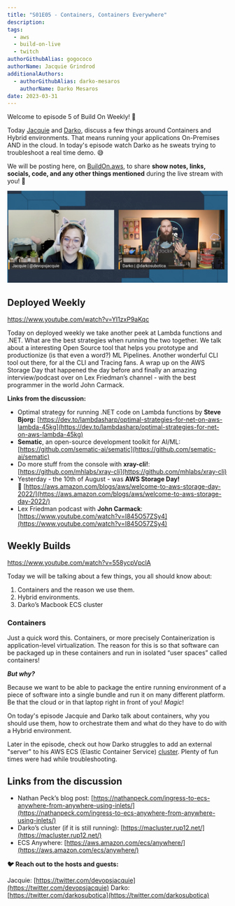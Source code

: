```yaml
---
title: "S01E05 - Containers, Containers Everywhere"
description:
tags:
  - aws
  - build-on-live
  - twitch
authorGithubAlias: gogococo
authorName: Jacquie Grindrod
additionalAuthors: 
  - authorGithubAlias: darko-mesaros
    authorName: Darko Mesaros
date: 2023-03-31
---
```

Welcome to episode 5 of Build On Weekly! 🥳

Today [Jacquie](https://twitter.com/devopsjacquie) and [Darko](https://twitter.com/darkosubotica), discuss a few things around Containers and Hybrid environments. That means running your applications On-Premises AND in the cloud. In today's episode watch Darko as he sweats trying to troubleshoot a real time demo. 😅

We will be posting here, on [BuildOn.aws](/livestreams/build-on-weekly), to share **show notes, links, socials, code, and any other things mentioned** during the live stream with you! 🚀

![Jacquie and Darko - Episode 5](images/header.png)

## Deployed Weekly

https://www.youtube.com/watch?v=YI1zxP9aKqc

Today on deployed weekly we take another peek at Lambda functions and .NET. What are the best strategies when running the two together. We talk about a interesting Open Source tool that helps you prototype and productionize (is that even a word?) ML Pipelines. Another wonderful CLI tool out there, for al the CLI and Tracing fans. A wrap up on the AWS Storage Day that happened the day before and finally an amazing interview/podcast over on Lex Friedman’s channel - with the best programmer in the world John Carmack.

**Links from the discussion:**

- Optimal strategy for running .NET code on Lambda functions by **Steve Bjorg:** [https://dev.to/lambdasharp/optimal-strategies-for-net-on-aws-lambda-45kg](https://dev.to/lambdasharp/optimal-strategies-for-net-on-aws-lambda-45kg)
- **Sematic**, an open-source development toolkit for AI/ML: [https://github.com/sematic-ai/sematic](https://github.com/sematic-ai/sematic)
- Do more stuff from the console with **xray-cli!**: [https://github.com/mhlabs/xray-cli](https://github.com/mhlabs/xray-cli)
- Yesterday - the 10th of August - was **AWS Storage Day!** 🥳 [https://aws.amazon.com/blogs/aws/welcome-to-aws-storage-day-2022/](https://aws.amazon.com/blogs/aws/welcome-to-aws-storage-day-2022/)
- Lex Friedman podcast with **John Carmack**: [https://www.youtube.com/watch?v=I845O57ZSy4](https://www.youtube.com/watch?v=I845O57ZSy4)

## Weekly Builds

https://www.youtube.com/watch?v=558ycpVpclA

Today we will be talking about a few things, you all should know about:

1. Containers and the reason we use them.
2. Hybrid environments.
3. Darko’s Macbook ECS cluster

### Containers

Just a quick word this. Containers, or more precisely Containerization is application-level virtualization. The reason for this is so that software can be packaged up in these containers and run in isolated “user spaces” called containers!

***But why?***

Because we want to be able to package the entire running environment of a piece of software into a single bundle and run it on many different platform. Be that the cloud or in that laptop right in front of you! *Magic*!

On today's episode Jacquie and Darko talk about containers, why you should use them, how to orchestrate them and what do they have to do with a Hybrid environment.

Later in the episode, check out how Darko struggles to add an external "server" to his AWS ECS (Elastic Container Service) [cluster](https://macluster.rup12.net/). Plenty of fun times were had while troubleshooting.

## Links from the discussion

- Nathan Peck’s blog post: [https://nathanpeck.com/ingress-to-ecs-anywhere-from-anywhere-using-inlets/](https://nathanpeck.com/ingress-to-ecs-anywhere-from-anywhere-using-inlets/)
- Darko’s cluster (if it is still running): [https://macluster.rup12.net/](https://macluster.rup12.net/)
- ECS Anywhere: [https://aws.amazon.com/ecs/anywhere/](https://aws.amazon.com/ecs/anywhere/)

**🐦 Reach out to the hosts and guests:**

Jacquie: [https://twitter.com/devopsjacquie](https://twitter.com/devopsjacquie)
Darko: [https://twitter.com/darkosubotica](https://twitter.com/darkosubotica)